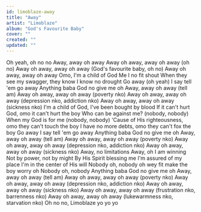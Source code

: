 ```yaml
---
id: limoblaze-away
title: "Away"
artist: "Limoblaze"
album: "God's Favourite Baby"
cover: ""
created: ""
updated: ""
---
```


Oh yeah, oh no no
Away, away oh away
Away oh away, away oh away (oh no)
Away oh away, away oh away (God's favourite baby, oh no)
Away oh away, away oh away
Omo, I'm a child of God
Me I no fit shout
When they see my swagger, they know I know no drought
Go away (oh yeah)
I say tell 'em go away
Anything baba God no give me oh
Away, away oh away (tell am)
Away oh away, away oh away (poverty nko)
Away oh away, away oh away (depression nko, addiction nko)
Away oh away, away oh away (sickness nko)
I'm a child of God, I've been bought by blood
If it can't hurt God, omo it can't hurt the boy
Who can be against me? (nobody, nobody)
When my God is for me (nobody, nobody)
'Cause of His righteousness, omo they can't touch the boy
I have no more debts, omo they can't fox the boy
Go away
I say tell 'em go away
Anything baba God no give me oh
Away, away oh away (tell am)
Away oh away, away oh away (poverty nko)
Away oh away, away oh away (depression nko, addiction nko)
Away oh away, away oh away (sickness nko)
Away, no limitations
Away, oh I am winning
Not by power, not by might
By His Spirit blessing me
I'm assured of my place
I'm in the center of His will
Nobody oh, nobody oh wey fit make the boy worry oh
Nobody oh, nobody
Anything baba God no give me oh
Away, away oh away (tell am)
Away oh away, away oh away (poverty nko)
Away oh away, away oh away (depression nko, addiction nko)
Away oh away, away oh away (sickness nko)
Away oh away, away oh away (frustration nko, barrenness nko)
Away oh away, away oh away (lukewarmness nko, starvation nko)
Oh no no, Limoblaze yo yo yo